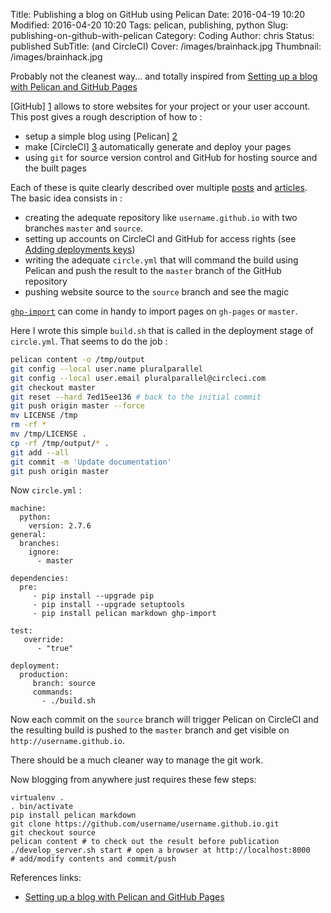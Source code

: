 Title: Publishing a blog on GitHub using Pelican
Date: 2016-04-19 10:20
Modified: 2016-04-20 10:20
Tags: pelican, publishing, python
Slug: publishing-on-github-with-pelican
Category: Coding
Author: chris
Status: published
SubTitle: (and CircleCI)
Cover: /images/brainhack.jpg
Thumbnail: /images/brainhack.jpg

Probably not the cleanest way... and totally inspired from [Setting up a blog with Pelican and GitHub Pages](http://cyrille.rossant.net/pelican-github/)

[GitHub] [1] allows to store websites for your project or your user account. This post gives a rough description of how to :

- setup a simple blog using [Pelican] [2]
- make [CircleCI] [3] automatically generate and deploy your pages
- using ```git``` for source version control and GitHub for hosting source and the built pages

Each of these is quite clearly described over multiple [posts](http://docs.getpelican.com/en/3.0/tips.html) and [articles](https://help.github.com/articles/user-organization-and-project-pages/).
The basic idea consists in :

- creating the adequate repository like ```username.github.io``` with two branches ```master``` and ```source```.
- setting up accounts on CircleCI and GitHub for access rights (see [Adding deployments keys](https://circleci.com/docs/adding-read-write-deployment-key/))
- writing the adequate ```circle.yml``` that will command the build using Pelican and push the result to the ```master``` branch of the GitHub repository
- pushing website source to the ```source``` branch and see the magic

[```ghp-import```](https://github.com/davisp/ghp-import) can come in handy to import pages on ```gh-pages``` or ```master```.

Here I wrote this simple ```build.sh``` that is called in the deployment stage of ```circle.yml```. That seems to do the job :

```bash
pelican content -o /tmp/output
git config --local user.name pluralparallel
git config --local user.email pluralparallel@circleci.com
git checkout master
git reset --hard 7ed15ee136 # back to the initial commit
git push origin master --force
mv LICENSE /tmp
rm -rf *
mv /tmp/LICENSE .
cp -rf /tmp/output/* .
git add --all
git commit -m 'Update documentation'
git push origin master
```

Now ```circle.yml``` :

```
machine:
  python:
    version: 2.7.6
general:
  branches:
    ignore:
      - master

dependencies:
  pre:
     - pip install --upgrade pip
     - pip install --upgrade setuptools
     - pip install pelican markdown ghp-import

test:
   override:
      - "true"

deployment:
  production:
     branch: source
     commands:
       - ./build.sh
```

Now each commit on the ```source``` branch will trigger Pelican on CircleCI and the resulting build is pushed to the ```master``` branch and get visible on ```http://username.github.io```.

There should be a much cleaner way to manage the git work.

Now blogging from anywhere just requires these few steps:

```
virtualenv .
. bin/activate
pip install pelican markdown
git clone https://github.com/username/username.github.io.git
git checkout source
pelican content # to check out the result before publication
./develop_server.sh start # open a browser at http://localhost:8000
# add/modify contents and commit/push
```

References links:

- [Setting up a blog with Pelican and GitHub Pages](http://cyrille.rossant.net/pelican-github/)

[1]: http://github.com
[2]: http://docs.getpelican.com/en/3.6.3/
[3]: https://circleci.com/
